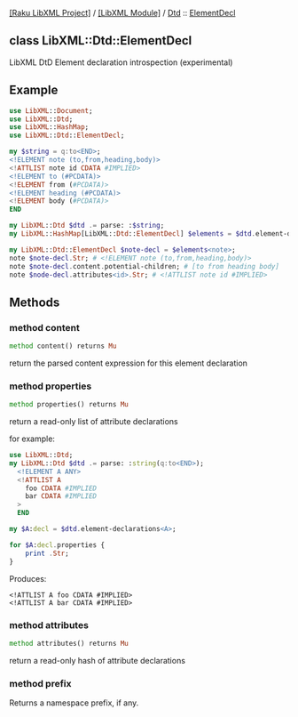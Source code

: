 [[Raku LibXML Project]](https://libxml-raku.github.io)
 / [[LibXML Module]](https://libxml-raku.github.io/LibXML-raku)
 / [Dtd](https://libxml-raku.github.io/LibXML-raku/Dtd)
 :: [ElementDecl](https://libxml-raku.github.io/LibXML-raku/Dtd/ElementDecl)

class LibXML::Dtd::ElementDecl
------------------------------

LibXML DtD Element declaration introspection (experimental)

Example
-------

```raku
use LibXML::Document;
use LibXML::Dtd;
use LibXML::HashMap;
use LibXML::Dtd::ElementDecl;

my $string = q:to<END>;
<!ELEMENT note (to,from,heading,body)>
<!ATTLIST note id CDATA #IMPLIED>
<!ELEMENT to (#PCDATA)>
<!ELEMENT from (#PCDATA)>
<!ELEMENT heading (#PCDATA)>
<!ELEMENT body (#PCDATA)>
END

my LibXML::Dtd $dtd .= parse: :$string;
my LibXML::HashMap[LibXML::Dtd::ElementDecl] $elements = $dtd.element-decls;

my LibXML::Dtd::ElementDecl $note-decl = $elements<note>;
note $note-decl.Str; # <!ELEMENT note (to,from,heading,body)>
note $note-decl.content.potential-children; # [to from heading body]
note $node-decl.attributes<id>.Str; # <!ATTLIST note id #IMPLIED>
```

Methods
-------

### method content

```raku
method content() returns Mu
```

return the parsed content expression for this element declaration

### method properties

```raku
method properties() returns Mu
```

return a read-only list of attribute declarations

for example:

```raku
use LibXML::Dtd;
my LibXML::Dtd $dtd .= parse: :string(q:to<END>);
  <!ELEMENT A ANY>
  <!ATTLIST A
    foo CDATA #IMPLIED
    bar CDATA #IMPLIED
  >
  END

my $A:decl = $dtd.element-declarations<A>;

for $A:decl.properties {
    print .Str;
}
```

Produces:

    <!ATTLIST A foo CDATA #IMPLIED>
    <!ATTLIST A bar CDATA #IMPLIED>

### method attributes

```raku
method attributes() returns Mu
```

return a read-only hash of attribute declarations

### method prefix

Returns a namespace prefix, if any.

